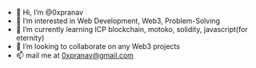 - 👋 Hi, I’m @0xpranav
- 👀 I’m interested in Web Development, Web3, Problem-Solving
- 🌱 I’m currently learning ICP blockchain, motoko, solidity, javascript(for eternity)
- 💞️ I’m looking to collaborate on any Web3 projects
- 📫 mail me at 0xpranav@gmail.com

<!---
0xpranav/0xpranav is a ✨ special ✨ repository because its `README.md` (this file) appears on your GitHub profile.
You can click the Preview link to take a look at your changes.
--->
